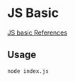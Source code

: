 # JS Basic

[JS basic References](https://www.youtube.com/c/TheNetNinja/playlists)

## Usage

```
node index.js
```
